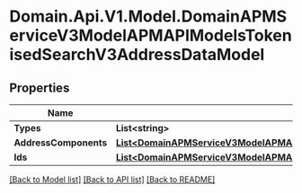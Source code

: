# Domain.Api.V1.Model.DomainAPMServiceV3ModelAPMAPIModelsTokenisedSearchV3AddressDataModel
## Properties

Name | Type | Description | Notes
------------ | ------------- | ------------- | -------------
**Types** | **List&lt;string&gt;** |  | [optional] 
**AddressComponents** | [**List&lt;DomainAPMServiceV3ModelAPMAPIModelsTokenisedSearchV2AddressComponentModel&gt;**](DomainAPMServiceV3ModelAPMAPIModelsTokenisedSearchV2AddressComponentModel.md) |  | [optional] 
**Ids** | [**List&lt;DomainAPMServiceV3ModelAPMAPIModelsTokenisedSearchV3ApmIdModel&gt;**](DomainAPMServiceV3ModelAPMAPIModelsTokenisedSearchV3ApmIdModel.md) |  | [optional] 

[[Back to Model list]](../README.md#documentation-for-models) [[Back to API list]](../README.md#documentation-for-api-endpoints) [[Back to README]](../README.md)

